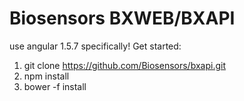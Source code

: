 Biosensors BXWEB/BXAPI
============
use angular 1.5.7 specifically!
Get started:
1. git clone https://github.com/Biosensors/bxapi.git
2. npm install
3. bower -f install


